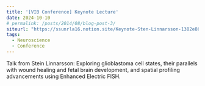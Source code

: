 ```yaml
---
title: '[VIB Conference] Keynote Lecture'
date: 2024-10-10
# permalink: /posts/2014/08/blog-post-3/
siteurl: "https://ssunrla16.notion.site/Keynote-Sten-Linnarsson-1382e869bf9d80ceb51dc1f31fbc2386?pvs=4"
tags:
  - Neuroscience
  - Conference
---
```


Talk from Stein Linnarsson: Exploring glioblastoma cell states, their parallels with wound healing and fetal brain development, and spatial profiling advancements using Enhanced Electric FISH.
